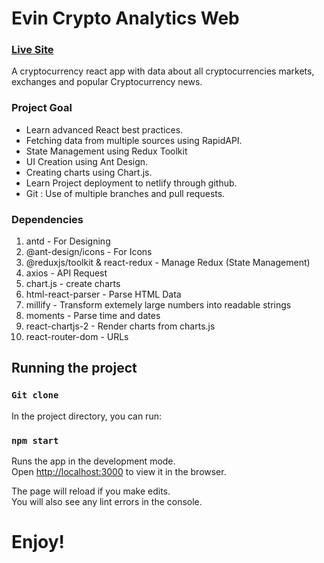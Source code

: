 # Evin Crypto Analytics Web
### [Live Site](https://evin-crypto.netlify.app)

A cryptocurrency react app with data about all cryptocurrencies markets, exchanges and popular Cryptocurrency news.

### Project Goal
- Learn advanced React best practices.
- Fetching data from multiple sources using RapidAPI.
- State Management using Redux Toolkit
- UI Creation using Ant Design.
- Creating charts using Chart.js. 
- Learn Project deployment to netlify through github.
- Git : Use of multiple branches and pull requests.

### Dependencies
1. antd - For Designing
2. @ant-design/icons - For Icons
3. @reduxjs/toolkit & react-redux - Manage Redux (State Management)
4. axios - API Request
5. chart.js - create charts
6. html-react-parser - Parse HTML Data
7. millify - Transform extemely large numbers into readable strings
8. moments - Parse time and dates
9. react-chartjs-2 - Render charts from charts.js 
10. react-router-dom - URLs

## Running the project

### `Git clone`

In the project directory, you can run:

### `npm start`

Runs the app in the development mode.\
Open [http://localhost:3000](http://localhost:3000) to view it in the browser.

The page will reload if you make edits.\
You will also see any lint errors in the console.

# Enjoy!